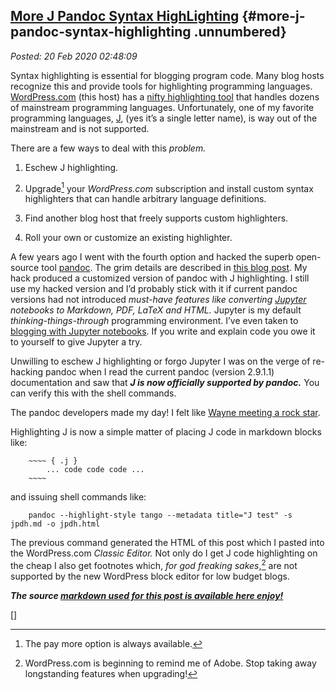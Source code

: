 [More J Pandoc Syntax HighLighting](http://analyzethedatanotthedrivel.org/2020/02/19/more-j-pandoc-syntax-highlighting/) {#more-j-pandoc-syntax-highlighting .unnumbered}
------------------------------------------------------------------------------------------------------------------------

*Posted: 20 Feb 2020 02:48:09*

Syntax highlighting is essential for blogging program code. Many blog
hosts recognize this and provide tools for highlighting programming
languages. [WordPress.com](https://wordpress.com/) (this host) has a
[nifty highlighting
tool](https://en.support.wordpress.com/wordpress-editor/blocks/syntax-highlighter-code-block/)
that handles dozens of mainstream programming languages. Unfortunately,
one of my favorite programming languages, [J](//www.jsoftware.com), (yes
it’s a single letter name), is way out of the mainstream and is not
supported.

There are a few ways to deal with this *problem.*

1.  Eschew J highlighting.

2.  Upgrade[^1] your *WordPress.com* subscription and install custom
    syntax highlighters that can handle arbitrary language definitions.

3.  Find another blog host that freely supports custom highlighters.

4.  Roll your own or customize an existing highlighter.

A few years ago I went with the fourth option and hacked the superb
open-source tool [pandoc](https://pandoc.org/). The grim details are
described in [this blog
post](https://analyzethedatanotthedrivel.org/2012/09/20/pandoc-based-j-syntax-highlighting/).
My hack produced a customized version of pandoc with J highlighting. I
still use my hacked version and I’d probably stick with it if current
pandoc versions had not introduced *must-have features like converting
[Jupyter](https://jupyter.org/) notebooks to Markdown, PDF, LaTeX and
HTML.* Jupyter is my default *thinking-things-through* programming
environment. I’ve even taken to [blogging with Jupyter
notebooks](https://github.com/bakerjd99/smugpyter/blob/master/notebooks/Unified%20XKCD%20Colors.ipynb).
If you write and explain code you owe it to yourself to give Jupyter a
try.

Unwilling to eschew J highlighting or forgo Jupyter I was on the verge
of re-hacking pandoc when I read the current pandoc (version 2.9.1.1)
documentation and saw that ***J is now officially supported by
pandoc.*** You can verify this with the shell commands.

The pandoc developers made my day! I felt like [Wayne meeting a rock
star](https://www.youtube.com/watch?v=lBEn3a4TIUw).

Highlighting J is now a simple matter of placing J code in markdown
blocks like:

        ~~~~ { .j }
            ... code code code ...
        ~~~~

and issuing shell commands like:

        pandoc --highlight-style tango --metadata title="J test" -s jpdh.md -o jpdh.html

The previous command generated the HTML of this post which I pasted into
the WordPress.com *Classic Editor.* Not only do I get J code
highlighting on the cheap I also get footnotes which, *for god freaking
sakes*,[^2] are not supported by the new WordPress block editor for low
budget blogs.

***The source [markdown used for this post is available here
enjoy!](https://github.com/bakerjd99/jacks/tree/master/pandocexamples)***

\[\]

[^1]: The pay more option is always available.

[^2]: WordPress.com is beginning to remind me of Adobe. Stop taking away
    longstanding features when upgrading!
